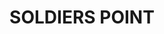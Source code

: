 ---
lastmod: '2025-04-06T06:05:20+00:00'
latitude: -32.720937
layout: suburb
longitude: 152.076399
postcode: '2317'
state: NSW
title: SOLDIERS POINT
url: /nsw/soldiers-point/
---